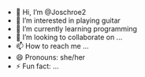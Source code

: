 - 👋 Hi, I’m @Joschroe2
- 👀 I’m interested in playing guitar
- 🌱 I’m currently learning programming
- 💞️ I’m looking to collaborate on ...
- 📫 How to reach me ...
- 😄 Pronouns: she/her
- ⚡ Fun fact: ...

<!---
Joschroe2/Joschroe2 is a ✨ special ✨ repository because its `README.md` (this file) appears on your GitHub profile.
You can click the Preview link to take a look at your changes.
--->
